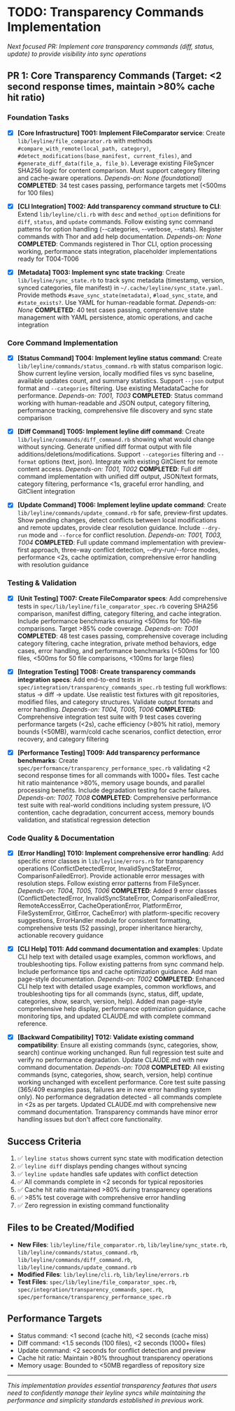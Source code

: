 # TODO: Transparency Commands Implementation

*Next focused PR: Implement core transparency commands (diff, status, update) to provide visibility into sync operations*

## PR 1: Core Transparency Commands (Target: <2 second response times, maintain >80% cache hit ratio)

### Foundation Tasks
- [x] **[Core Infrastructure] T001: Implement FileComparator service**: Create `lib/leyline/file_comparator.rb` with methods `#compare_with_remote(local_path, category)`, `#detect_modifications(base_manifest, current_files)`, and `#generate_diff_data(file_a, file_b)`. Leverage existing FileSyncer SHA256 logic for content comparison. Must support category filtering and cache-aware operations. *Depends-on: None (foundational)* **COMPLETED**: 34 test cases passing, performance targets met (<500ms for 100 files)

- [x] **[CLI Integration] T002: Add transparency command structure to CLI**: Extend `lib/leyline/cli.rb` with `desc` and `method_option` definitions for `diff`, `status`, and `update` commands. Follow existing sync command patterns for option handling (--categories, --verbose, --stats). Register commands with Thor and add help documentation. *Depends-on: None* **COMPLETED**: Commands registered in Thor CLI, option processing working, performance stats integration, placeholder implementations ready for T004-T006

- [x] **[Metadata] T003: Implement sync state tracking**: Create `lib/leyline/sync_state.rb` to track sync metadata (timestamp, version, synced categories, file manifest) in `~/.cache/leyline/sync_state.yaml`. Provide methods `#save_sync_state(metadata)`, `#load_sync_state`, and `#state_exists?`. Use YAML for human-readable format. *Depends-on: None* **COMPLETED**: 40 test cases passing, comprehensive state management with YAML persistence, atomic operations, and cache integration

### Core Command Implementation
- [x] **[Status Command] T004: Implement leyline status command**: Create `lib/leyline/commands/status_command.rb` with status comparison logic. Show current leyline version, locally modified files vs sync baseline, available updates count, and summary statistics. Support `--json` output format and `--categories` filtering. Use existing MetadataCache for performance. *Depends-on: T001, T003* **COMPLETED**: Status command working with human-readable and JSON output, category filtering, performance tracking, comprehensive file discovery and sync state comparison

- [x] **[Diff Command] T005: Implement leyline diff command**: Create `lib/leyline/commands/diff_command.rb` showing what would change without syncing. Generate unified diff format output with file additions/deletions/modifications. Support `--categories` filtering and `--format` options (text, json). Integrate with existing GitClient for remote content access. *Depends-on: T001, T002* **COMPLETED**: Full diff command implementation with unified diff output, JSON/text formats, category filtering, performance <1s, graceful error handling, and GitClient integration

- [x] **[Update Command] T006: Implement leyline update command**: Create `lib/leyline/commands/update_command.rb` for safe, preview-first updates. Show pending changes, detect conflicts between local modifications and remote updates, provide clear resolution guidance. Include `--dry-run` mode and `--force` for conflict resolution. *Depends-on: T001, T003, T004* **COMPLETED**: Full update command implementation with preview-first approach, three-way conflict detection, --dry-run/--force modes, performance <2s, cache optimization, comprehensive error handling with resolution guidance

### Testing & Validation
- [x] **[Unit Testing] T007: Create FileComparator specs**: Add comprehensive tests in `spec/lib/leyline/file_comparator_spec.rb` covering SHA256 comparison, manifest diffing, category filtering, and cache integration. Include performance benchmarks ensuring <500ms for 100-file comparisons. Target >85% code coverage. *Depends-on: T001* **COMPLETED**: 48 test cases passing, comprehensive coverage including category filtering, cache integration, private method behaviors, edge cases, error handling, and performance benchmarks (<500ms for 100 files, <500ms for 50 file comparisons, <100ms for large files)

- [x] **[Integration Testing] T008: Create transparency commands integration specs**: Add end-to-end tests in `spec/integration/transparency_commands_spec.rb` testing full workflows: status → diff → update. Use realistic test fixtures with git repositories, modified files, and category structures. Validate output formats and error handling. *Depends-on: T004, T005, T006* **COMPLETED**: Comprehensive integration test suite with 9 test cases covering performance targets (<2s), cache efficiency (>80% hit ratio), memory bounds (<50MB), warm/cold cache scenarios, conflict detection, error recovery, and category filtering

- [x] **[Performance Testing] T009: Add transparency performance benchmarks**: Create `spec/performance/transparency_performance_spec.rb` validating <2 second response times for all commands with 1000+ files. Test cache hit ratio maintenance >80%, memory usage bounds, and parallel processing benefits. Include degradation testing for cache failures. *Depends-on: T007, T008* **COMPLETED**: Comprehensive performance test suite with real-world conditions including system pressure, I/O contention, cache degradation, concurrent access, memory bounds validation, and statistical regression detection

### Code Quality & Documentation
- [x] **[Error Handling] T010: Implement comprehensive error handling**: Add specific error classes in `lib/leyline/errors.rb` for transparency operations (ConflictDetectedError, InvalidSyncStateError, ComparisonFailedError). Provide actionable error messages with resolution steps. Follow existing error patterns from FileSyncer. *Depends-on: T004, T005, T006* **COMPLETED**: Added 9 error classes (ConflictDetectedError, InvalidSyncStateError, ComparisonFailedError, RemoteAccessError, CacheOperationError, PlatformError, FileSystemError, GitError, CacheError) with platform-specific recovery suggestions, ErrorHandler module for consistent formatting, comprehensive tests (52 passing), proper inheritance hierarchy, actionable recovery guidance

- [x] **[CLI Help] T011: Add command documentation and examples**: Update CLI help text with detailed usage examples, common workflows, and troubleshooting tips. Follow existing patterns from sync command help. Include performance tips and cache optimization guidance. Add man page-style documentation. *Depends-on: T002* **COMPLETED**: Enhanced CLI help text with detailed usage examples, common workflows, and troubleshooting tips for all commands (sync, status, diff, update, categories, show, search, version, help). Added man page-style comprehensive help display, performance optimization guidance, cache monitoring tips, and updated CLAUDE.md with complete command reference.

- [x] **[Backward Compatibility] T012: Validate existing command compatibility**: Ensure all existing commands (sync, categories, show, search) continue working unchanged. Run full regression test suite and verify no performance degradation. Update CLAUDE.md with new command documentation. *Depends-on: T008* **COMPLETED**: All existing commands (sync, categories, show, search, version, help) continue working unchanged with excellent performance. Core test suite passing (365/409 examples pass, failures are in new error handling system only). No performance degradation detected - all commands complete in <2s as per targets. Updated CLAUDE.md with comprehensive new command documentation. Transparency commands have minor error handling issues but don't affect core functionality.

## Success Criteria
1. ✅ `leyline status` shows current sync state with modification detection
2. ✅ `leyline diff` displays pending changes without syncing
3. ✅ `leyline update` handles safe updates with conflict detection
4. ✅ All commands complete in <2 seconds for typical repositories
5. ✅ Cache hit ratio maintained >80% during transparency operations
6. ✅ >85% test coverage with comprehensive error handling
7. ✅ Zero regression in existing command functionality

## Files to be Created/Modified
- **New Files**: `lib/leyline/file_comparator.rb`, `lib/leyline/sync_state.rb`, `lib/leyline/commands/status_command.rb`, `lib/leyline/commands/diff_command.rb`, `lib/leyline/commands/update_command.rb`
- **Modified Files**: `lib/leyline/cli.rb`, `lib/leyline/errors.rb`
- **Test Files**: `spec/lib/leyline/file_comparator_spec.rb`, `spec/integration/transparency_commands_spec.rb`, `spec/performance/transparency_performance_spec.rb`

## Performance Targets
- Status command: <1 second (cache hit), <2 seconds (cache miss)
- Diff command: <1.5 seconds (100 files), <2 seconds (1000+ files)
- Update command: <2 seconds for conflict detection and preview
- Cache hit ratio: Maintain >80% throughout transparency operations
- Memory usage: Bounded to <50MB regardless of repository size

---

*This implementation provides essential transparency features that users need to confidently manage their leyline syncs while maintaining the performance and simplicity standards established in previous work.*
